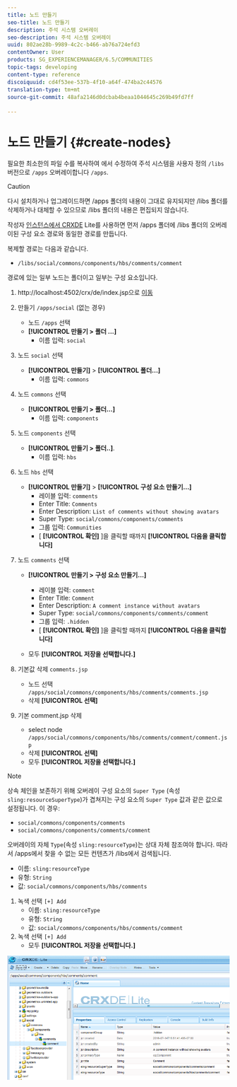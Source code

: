```yaml
---
title: 노드 만들기
seo-title: 노드 만들기
description: 주석 시스템 오버레이
seo-description: 주석 시스템 오버레이
uuid: 802ae28b-9989-4c2c-b466-ab76a724efd3
contentOwner: User
products: SG_EXPERIENCEMANAGER/6.5/COMMUNITIES
topic-tags: developing
content-type: reference
discoiquuid: cd4f53ee-537b-4f10-a64f-474ba2c44576
translation-type: tm+mt
source-git-commit: 48afa2146d0dcbab4beaa1044645c269b49fd7ff

---
```



# 노드 만들기 {#create-nodes}

필요한 최소한의 파일 수를 복사하여 에서 수정하여 주석 시스템을 사용자 정의 `/libs` 버전으로 `/apps` 오버레이합니다 `/apps`.

>[!CAUTION]
>
>다시 설치하거나 업그레이드하면 /apps 폴더의 내용이 그대로 유지되지만 /libs 폴더를 삭제하거나 대체할 수 있으므로 /libs 폴더의 내용은 편집되지 않습니다.


작성자 [인스턴스에서 CRXDE](../../help/sites-developing/developing-with-crxde-lite.md) Lite를 사용하면 먼저 /apps 폴더에 /libs 폴더의 오버레이된 구성 요소 경로와 동일한 경로를 만듭니다.

복제할 경로는 다음과 같습니다.

* `/libs/social/commons/components/hbs/comments/comment`

경로에 있는 일부 노드는 폴더이고 일부는 구성 요소입니다.

1. http://localhost:4502/crx/de/index.jsp으로 [이동](http://localhost:4502/crx/de/index.jsp)
1. 만들기 `/apps/social` (없는 경우)
   * 노드 `/apps` 선택
   * **[!UICONTROL 만들기 > 폴더 ...]**
      * 이름 입력: `social`
1. 노드 `social` 선택
   * **[!UICONTROL 만들기]** > **[!UICONTROL 폴더...]**
      * 이름 입력: `commons`
1. 노드 `commons` 선택
   * **[!UICONTROL 만들기 > 폴더...]**
      * 이름 입력: `components`
1. 노드 `components` 선택
   * **[!UICONTROL 만들기 > 폴더..]**.
      * 이름 입력: `hbs`
1. 노드 `hbs` 선택
   * **[!UICONTROL 만들기]** > **[!UICONTROL 구성 요소 만들기...]**
      * 레이블 입력: `comments`
      * Enter Title: `Comments`
      * Enter Description: `List of comments without showing avatars`
      * Super Type: `social/commons/components/comments`
      * 그룹 입력: `Communities`
      * [ **[!UICONTROL 확인]** ]을 클릭할 때까지 **[!UICONTROL 다음을 클릭합니다]**
1. 노드 `comments` 선택

   * **[!UICONTROL 만들기 > 구성 요소 만들기...]**

      * 레이블 입력: `comment`
      * Enter Title: `Comment`
      * Enter Description: `A comment instance without avatars`
      * Super Type: `social/commons/components/comments/comment`
      * 그룹 입력: `.hidden`
      * [ **[!UICONTROL 확인]** ]을 클릭할 때까지 **[!UICONTROL 다음을 클릭합니다]**
   * 모두 **[!UICONTROL 저장을 선택합니다.]**
1. 기본값 삭제 `comments.jsp`
   * 노드 선택 `/apps/social/commons/components/hbs/comments/comments.jsp`
   * 삭제 **[!UICONTROL 선택]**
1. 기본 comment.jsp 삭제
   * select node `/apps/social/commons/components/hbs/comments/comment/comment.jsp`
   * 삭제 **[!UICONTROL 선택]**
   * 모두 **[!UICONTROL 저장을 선택합니다.]**

>[!NOTE]
>
>상속 체인을 보존하기 위해 오버레이 구성 요소의 `Super Type` (속성 `sling:resourceSuperType`)가 겹쳐지는 구성 요소의 `Super Type` 값과 같은 값으로 설정됩니다. 이 경우:
>
>* `social/commons/components/comments`
>* `social/commons/components/comments/comment`
>



오버레이의 자체 `Type`(속성 `sling:resourceType`)는 상대 자체 참조여야 합니다. 따라서 /apps에서 찾을 수 없는 모든 컨텐츠가 /libs에서 검색됩니다.
* 이름: `sling:resourceType`
* 유형: `String`
* 값: `social/commons/components/hbs/comments`

1. 녹색 선택 `[+] Add`
   * 이름: `sling:resourceType`
   * 유형: `String`
   * 값: `social/commons/components/hbs/comments/comment`
1. 녹색 선택 `[+] Add`
   * 모두 **[!UICONTROL 저장을 선택합니다.]**

![chlimage_1-4](assets/chlimage_1-4.png)

